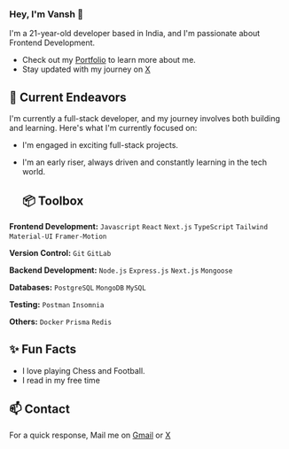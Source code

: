 ### Hey, I'm Vansh 👋 

I'm a 21-year-old developer based in India, and I'm passionate about Frontend Development. 

- Check out my [Portfolio](https://vanshvasishtha.vercel.app/) to learn more about me.
- Stay updated with my journey on [X](https://twitter.com/ThatRandomGuy09) 

## 🔭 Current Endeavors 

I'm currently a full-stack developer, and my journey involves both building and learning. Here's what I'm currently focused on:
- I'm engaged in exciting full-stack projects.
- I'm an early riser, always driven and constantly learning in the tech world.

  ## 📦 Toolbox

**Frontend Development:**  `Javascript` `React` `Next.js` `TypeScript` `Tailwind` `Material-UI` `Framer-Motion`
 
**Version Control:** `Git` `GitLab`

**Backend Development:** `Node.js` `Express.js` `Next.js` `Mongoose` 

**Databases:** `PostgreSQL` `MongoDB` `MySQL` 

**Testing:**  `Postman` `Insomnia`

**Others:** `Docker` `Prisma` `Redis`   

## ✨ Fun Facts 

- I love playing Chess and Football.
- I read in my free time

## 📫 Contact

 For a quick response, Mail me on [Gmail](vanshhcodes@gmail.com) or [X](https://twitter.com/ThatRandomGuy09) 

 
